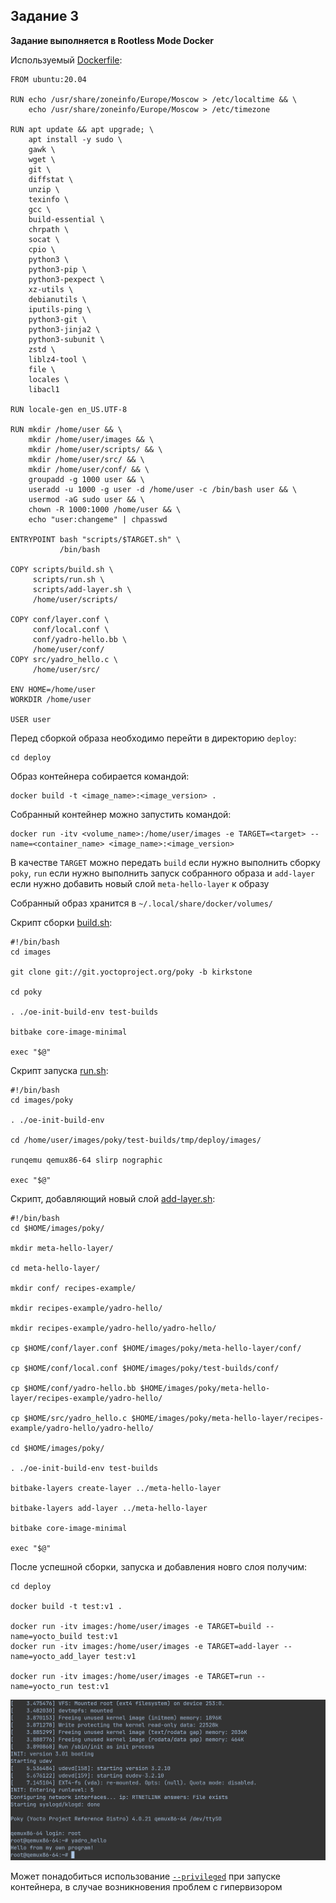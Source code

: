 ## Задание 3

__Задание выполняется в Rootless Mode Docker__

Используемый [Dockerfile](deploy/Dockerfile):

```
FROM ubuntu:20.04

RUN echo /usr/share/zoneinfo/Europe/Moscow > /etc/localtime && \
    echo /usr/share/zoneinfo/Europe/Moscow > /etc/timezone

RUN apt update && apt upgrade; \ 
    apt install -y sudo \
    gawk \
    wget \
    git \
    diffstat \
    unzip \
    texinfo \
    gcc \
    build-essential \
    chrpath \
    socat \
    cpio \
    python3 \
    python3-pip \
    python3-pexpect \
    xz-utils \
    debianutils \
    iputils-ping \
    python3-git \
    python3-jinja2 \
    python3-subunit \
    zstd \
    liblz4-tool \
    file \
    locales \
    libacl1  

RUN locale-gen en_US.UTF-8

RUN mkdir /home/user && \
    mkdir /home/user/images && \
    mkdir /home/user/scripts/ && \
    mkdir /home/user/src/ && \
    mkdir /home/user/conf/ && \
    groupadd -g 1000 user && \
    useradd -u 1000 -g user -d /home/user -c /bin/bash user && \
    usermod -aG sudo user && \
    chown -R 1000:1000 /home/user && \
    echo "user:changeme" | chpasswd

ENTRYPOINT bash "scripts/$TARGET.sh" \
           /bin/bash 

COPY scripts/build.sh \
     scripts/run.sh \
     scripts/add-layer.sh \
     /home/user/scripts/ 

COPY conf/layer.conf \
     conf/local.conf \
     conf/yadro-hello.bb \
     /home/user/conf/
COPY src/yadro_hello.c \
     /home/user/src/

ENV HOME=/home/user
WORKDIR /home/user 

USER user 
```

Перед сборкой образа необходимо перейти в директорию `deploy`:

```
cd deploy
```

Образ контейнера собирается командой:

```
docker build -t <image_name>:<image_version> .
```

Собранный контейнер можно запустить командой:

```
docker run -itv <volume_name>:/home/user/images -e TARGET=<target> --name=<container_name> <image_name>:<image_version> 
```

В качестве `TARGET` можно передать `build` если нужно выполнить сборку `poky`, `run` если нужно выполнить запуск собранного образа и `add-layer` если нужно добавить новый слой `meta-hello-layer` к образу

Собранный образ хранится в `~/.local/share/docker/volumes/`

Скрипт сборки [build.sh](deploy/scripts/build.sh):

```
#!/bin/bash
cd images

git clone git://git.yoctoproject.org/poky -b kirkstone

cd poky

. ./oe-init-build-env test-builds

bitbake core-image-minimal

exec "$@"
```

Скрипт запуска [run.sh](deploy/scripts/run.sh):

```
#!/bin/bash
cd images/poky

. ./oe-init-build-env

cd /home/user/images/poky/test-builds/tmp/deploy/images/

runqemu qemux86-64 slirp nographic

exec "$@"
```

Скрипт, добавляющий новый слой [add-layer.sh](deploy/scripts/add-layer.sh):

```
#!/bin/bash
cd $HOME/images/poky/

mkdir meta-hello-layer/

cd meta-hello-layer/

mkdir conf/ recipes-example/

mkdir recipes-example/yadro-hello/

mkdir recipes-example/yadro-hello/yadro-hello/

cp $HOME/conf/layer.conf $HOME/images/poky/meta-hello-layer/conf/

cp $HOME/conf/local.conf $HOME/images/poky/test-builds/conf/

cp $HOME/conf/yadro-hello.bb $HOME/images/poky/meta-hello-layer/recipes-example/yadro-hello/

cp $HOME/src/yadro_hello.c $HOME/images/poky/meta-hello-layer/recipes-example/yadro-hello/yadro-hello/

cd $HOME/images/poky/

. ./oe-init-build-env test-builds

bitbake-layers create-layer ../meta-hello-layer

bitbake-layers add-layer ../meta-hello-layer

bitbake core-image-minimal

exec "$@"
```

После успешной сборки, запуска и добавления новго слоя получим:

```
cd deploy

docker build -t test:v1 .

docker run -itv images:/home/user/images -e TARGET=build --name=yocto_build test:v1
docker run -itv images:/home/user/images -e TARGET=add-layer --name=yocto_add_layer test:v1

docker run -itv images:/home/user/images -e TARGET=run --name=yocto_run test:v1
```

![proof.img](images/image_1.png)

Может понадобиться использование [`--privileged`](https://docs.docker.com/reference/cli/docker/container/run/#privileged) при запуске контейнера, в случае возникновения проблем с гипервизором

